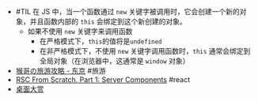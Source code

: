 - #TIL 在 JS 中，当一个函数通过 `new` 关键字被调用时，它会创建一个新的对象，并且函数内部的 `this` 会绑定到这个新创建的对象。
	- 如果不使用 `new` 关键字来调用函数
		- 在严格模式下，`this`的值将是`undefined`
		- 在非严格模式下，不使用 `new` 关键字调用函数时，`this` 通常会绑定到全局对象（在浏览器中，这通常是 `window` 对象）
- [猴哥の旅游攻略 - 东京](https://www.uscardforum.com/t/topic/108968) #旅游
- [RSC From Scratch. Part 1: Server Components](https://github.com/reactwg/server-components/discussions/5) #react
- [桌面大赏](https://www.workspaces.xyz/)